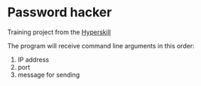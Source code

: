 # Password hacker

Training project from the [Hyperskill](https://hyperskill.org/)

The program will receive command line arguments in this order:

1. IP address
2. port
3. message for sending
